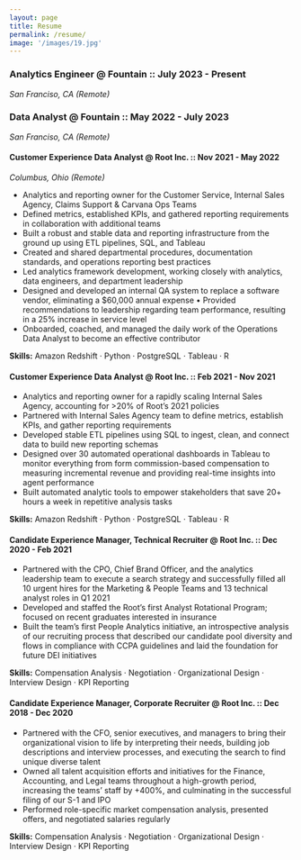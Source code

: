 ```yaml
---
layout: page
title: Resume
permalink: /resume/
image: '/images/19.jpg'
---
```


### Analytics Engineer @ Fountain :: July 2023 - Present
_San Franciso, CA (Remote)_

### Data Analyst @ Fountain :: May 2022 - July 2023
_San Franciso, CA (Remote)_

#### Customer Experience Data Analyst @ Root Inc. :: Nov 2021 - May 2022
_Columbus, Ohio (Remote)_
- Analytics and reporting owner for the Customer Service, Internal Sales Agency, Claims Support & Carvana Ops Teams
- Defined metrics, established KPIs, and gathered reporting requirements in collaboration with additional teams
- Built a robust and stable data and reporting infrastructure from the ground up using ETL pipelines, SQL, and Tableau
- Created and shared departmental procedures, documentation standards, and operations reporting best practices
- Led analytics framework development, working closely with analytics, data engineers, and department leadership
- Designed and developed an internal QA system to replace a software vendor, eliminating a $60,000 annual expense • Provided recommendations to leadership regarding team performance, resulting in a 25% increase in service level
- Onboarded, coached, and managed the daily work of the Operations Data Analyst to become an effective contributor

**Skills:** Amazon Redshift · Python · PostgreSQL · Tableau · R

#### Customer Experience Data Analyst @ Root Inc. :: Feb 2021 - Nov 2021
- Analytics and reporting owner for a rapidly scaling Internal Sales Agency, accounting for >20% of Root’s 2021 policies
- Partnered with Internal Sales Agency team to define metrics, establish KPIs, and gather reporting requirements
- Developed stable ETL pipelines using SQL to ingest, clean, and connect data to build new reporting schemas
- Designed over 30 automated operational dashboards in Tableau to monitor everything from form commission-based compensation to measuring incremental revenue and providing real-time insights into agent performance
- Built automated analytic tools to empower stakeholders that save 20+ hours a week in repetitive analysis tasks

**Skills:** Amazon Redshift · Python · PostgreSQL · Tableau · R

#### Candidate Experience Manager, Technical Recruiter @ Root Inc. :: Dec 2020 - Feb 2021
- Partnered with the CPO, Chief Brand Officer, and the analytics leadership team to execute a search strategy and successfully filled all 10 urgent hires for the Marketing & People Teams and 13 technical analyst roles in Q1 2021
- Developed and staffed the Root’s first Analyst Rotational Program; focused on recent graduates interested in insurance
- Built the team’s first People Analytics initiative, an introspective analysis of our recruiting process that described our candidate pool diversity and flows in compliance with CCPA guidelines and laid the foundation for future DEI initiatives

**Skills:** Compensation Analysis · Negotiation · Organizational Design · Interview Design · KPI Reporting

#### Candidate Experience Manager, Corporate Recruiter @ Root Inc. :: Dec 2018 - Dec 2020
- Partnered with the CFO, senior executives, and managers to bring their organizational vision to life by interpreting their needs, building job descriptions and interview processes, and executing the search to find unique diverse talent
- Owned all talent acquisition efforts and initiatives for the Finance, Accounting, and Legal teams throughout a high-growth period, increasing the teams’ staff by +400%, and culminating in the successful filing of our S-1 and IPO
- Performed role-specific market compensation analysis, presented offers, and negotiated salaries regularly

**Skills:** Compensation Analysis · Negotiation · Organizational Design · Interview Design · KPI Reporting